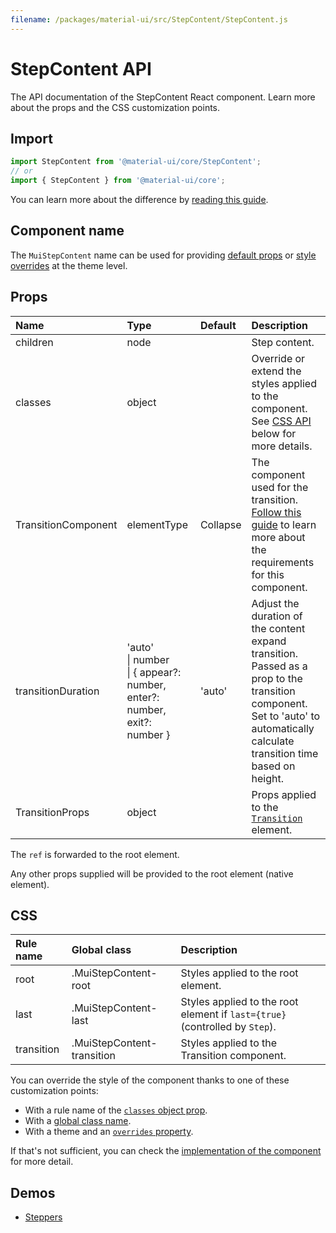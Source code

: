 ```yaml
---
filename: /packages/material-ui/src/StepContent/StepContent.js
---
```


<!--- This documentation is automatically generated, do not try to edit it. -->

# StepContent API

<p class="description">The API documentation of the StepContent React component. Learn more about the props and the CSS customization points.</p>

## Import

```js
import StepContent from '@material-ui/core/StepContent';
// or
import { StepContent } from '@material-ui/core';
```

You can learn more about the difference by [reading this guide](/guides/minimizing-bundle-size/).



## Component name

The `MuiStepContent` name can be used for providing [default props](/customization/globals/#default-props) or [style overrides](/customization/globals/#css) at the theme level.

## Props

| Name | Type | Default | Description |
|:-----|:-----|:--------|:------------|
| <span class="prop-name">children</span> | <span class="prop-type">node</span> |  | Step content. |
| <span class="prop-name">classes</span> | <span class="prop-type">object</span> |  | Override or extend the styles applied to the component. See [CSS API](#css) below for more details. |
| <span class="prop-name">TransitionComponent</span> | <span class="prop-type">elementType</span> | <span class="prop-default">Collapse</span> | The component used for the transition. [Follow this guide](/components/transitions/#transitioncomponent-prop) to learn more about the requirements for this component. |
| <span class="prop-name">transitionDuration</span> | <span class="prop-type">'auto'<br>&#124;&nbsp;number<br>&#124;&nbsp;{ appear?: number, enter?: number, exit?: number }</span> | <span class="prop-default">'auto'</span> | Adjust the duration of the content expand transition. Passed as a prop to the transition component.<br>Set to 'auto' to automatically calculate transition time based on height. |
| <span class="prop-name">TransitionProps</span> | <span class="prop-type">object</span> |  | Props applied to the [`Transition`](http://reactcommunity.org/react-transition-group/transition#Transition-props) element. |

The `ref` is forwarded to the root element.

Any other props supplied will be provided to the root element (native element).

## CSS

| Rule name | Global class | Description |
|:-----|:-------------|:------------|
| <span class="prop-name">root</span> | <span class="prop-name">.MuiStepContent-root</span> | Styles applied to the root element.
| <span class="prop-name">last</span> | <span class="prop-name">.MuiStepContent-last</span> | Styles applied to the root element if `last={true}` (controlled by `Step`).
| <span class="prop-name">transition</span> | <span class="prop-name">.MuiStepContent-transition</span> | Styles applied to the Transition component.

You can override the style of the component thanks to one of these customization points:

- With a rule name of the [`classes` object prop](/customization/components/#overriding-styles-with-classes).
- With a [global class name](/customization/components/#overriding-styles-with-global-class-names).
- With a theme and an [`overrides` property](/customization/globals/#css).

If that's not sufficient, you can check the [implementation of the component](https://github.com/mui-org/material-ui/blob/next/packages/material-ui/src/StepContent/StepContent.js) for more detail.

## Demos

- [Steppers](/components/steppers/)

